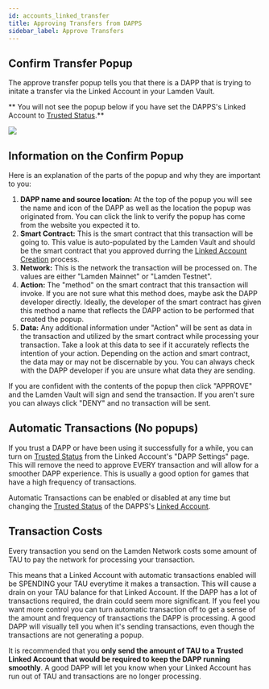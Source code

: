 ```yaml
---
id: accounts_linked_transfer
title: Approving Transfers from DAPPS
sidebar_label: Approve Transfers
---
```






## Confirm Transfer Popup
The approve transfer popup tells you that there is a DAPP that is trying to initate a transfer via the Linked Account in your Lamden Vault.

** You will not see the popup below if you have set the DAPPS's Linked Account to <u>[Trusted Status](/docs/wallet/accounts_linked_create#make-account-trusted)</u>.**

![](/img/wallet/linked_account_transfer.png)

## Information on the Confirm Popup
Here is an explanation of the parts of the popup and why they are important to you:
1. **DAPP name and source location:**  At the top of the popup you will see the name and icon of the DAPP as well as the location the popup was originated from.  You can click the link to verify the popup has come from the website you expected it to.
2. **Smart Contract:** This is the smart contract that this transaction will be going to.  This value is auto-populated by the Lamden Vault and should be the smart contract that you approved durring the <u>[Linked Account Creation](/docs/wallet/accounts_linked_create)</u> process.
3. **Network:** This is the network the transaction will be processed on.  The values are either "Lamden Mainnet" or "Lamden Testnet".
4. **Action:** The "method" on the smart contract that this transaction will invoke. If you are not sure what this method does, maybe ask the DAPP developer directly. Ideally, the developer of the smart contract has given this method a name that reflects the DAPP action to be performed that created the popup.
5. **Data:** Any additional information under "Action" will be sent as data in the transaction and utilized by the smart contract while processing your transaction.  Take a look at this data to see if it accurately reflects the intention of your action. Depending on the action and smart contract, the data may or may not be discernable by you.  You can always check with the DAPP developer if you are unsure what data they are sending.

If you are confident with the contents of the popup then click "APPROVE" and the Lamden Vault will sign and send the transaction.
If you aren't sure you can always click "DENY" and no transaction will be sent.

## Automatic Transactions (No popups)
If you trust a DAPP or have been using it successfully for a while, you can turn on <u>[Trusted Status](/docs/wallet/accounts_linked_create#make-account-trusted)</u> from the Linked Account's "DAPP Settings" page.  This will remove the need to approve EVERY transaction and will allow for a smoother DAPP experience.  This is usually a good option for games that have a high frequency of transactions.  

Automatic Transactions can be enabled or disabled at any time but changing the <u>[Trusted Status](/docs/wallet/accounts_linked_create#make-account-trusted)</u> of the DAPPS's <u>[Linked Account](/docs/wallet/accounts_linked_overview)</u>.

## Transaction Costs
Every transaction you send on the Lamden Network costs some amount of TAU to pay the network for processing your transaction.

This means that a Linked Account with automatic transactions enabled will be SPENDING your TAU everytime it makes a transaction. This will cause a drain on your TAU balance for that Linked Account. If the DAPP has a lot of transactions required, the drain could seem more significant. If you feel you want more control you can turn automatic transaction off to get a sense of the amount and frequency of transactions the DAPP is processing.  A good DAPP will visually tell you when it's sending transactions, even though the transactions are not generating a popup.

It is recommended that you **only send the amount of TAU to a Trusted Linked Account that would be required to keep the DAPP running smoothly**.  A good DAPP will let you know when your Linked Account has run out of TAU and transactions are no longer processing.
